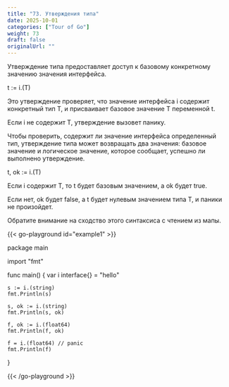 ```yaml
---
title: "73. Утверждения типа"
date: 2025-10-01
categories: ["Tour of Go"]
weight: 73
draft: false
originalUrl: ""
---
```


Утверждение типа предоставляет доступ к базовому конкретному значению значения интерфейса.

t := i.(T)

Это утверждение проверяет, что значение интерфейса i содержит конкретный тип T, и присваивает базовое значение T переменной t.

Если i не содержит T, утверждение вызовет панику.

Чтобы проверить, содержит ли значение интерфейса определенный тип, утверждение типа может возвращать два значения: базовое значение и логическое значение, которое сообщает, успешно ли выполнено утверждение.

t, ok := i.(T)

Если i содержит T, то t будет базовым значением, а ok будет true.

Если нет, ok будет false, а t будет нулевым значением типа T, и паники не произойдет.

Обратите внимание на сходство этого синтаксиса с чтением из мапы.

{{< go-playground id="example1" >}}

package main

import "fmt"

func main() {
    var i interface{} = "hello"

	s := i.(string)
	fmt.Println(s)

	s, ok := i.(string)
	fmt.Println(s, ok)

	f, ok := i.(float64)
	fmt.Println(f, ok)

	f = i.(float64) // panic
	fmt.Println(f)
}


{{< /go-playground >}} 